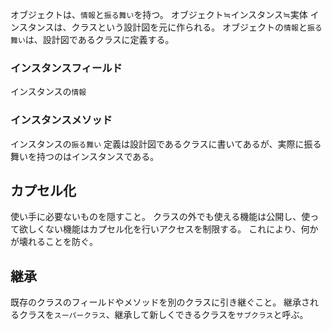 オブジェクトは、`情報`と`振る舞い`を持つ。
オブジェクト≒インスタンス≒実体
インスタンスは、クラスという設計図を元に作られる。
オブジェクトの`情報`と`振る舞い`は、設計図であるクラスに定義する。

### インスタンスフィールド
インスタンスの`情報`

### インスタンスメソッド
インスタンスの`振る舞い`
定義は設計図であるクラスに書いてあるが、実際に振る舞いを持つのはインスタンスである。


## カプセル化
使い手に必要ないものを隠すこと。
クラスの外でも使える機能は公開し、使って欲しくない機能はカプセル化を行いアクセスを制限する。
これにより、何かが壊れることを防ぐ。

## 継承
既存のクラスのフィールドやメソッドを別のクラスに引き継ぐこと。
継承されるクラスを`スーパークラス`、継承して新しくできるクラスを`サブクラス`と呼ぶ。
